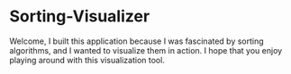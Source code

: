 # Sorting-Visualizer
Welcome, I built this application because I was fascinated by sorting algorithms, and I wanted to visualize them in action. I hope that you enjoy playing around with this visualization tool.
